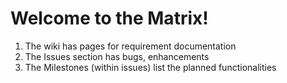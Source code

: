 Welcome to the Matrix!
======================
1. The wiki has pages for requirement documentation <br>
2. The Issues section has bugs, enhancements <br>
3. The Milestones (within issues) list the planned functionalities <br>
